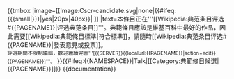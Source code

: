 {{tmbox
|image=[[Image:Cscr-candidate.svg|none|{{#ifeq:{{{small|}}}|yes|20px|40px}}| ]]
|text=本條目正在'''[[Wikipedia:典范条目评选#{{PAGENAME}}|评选典范条目]]'''。典範條目應該是維基百科中最好的作品，因此需要[[Wikipedia:典範條目標準|符合標準]]，請隨時[[Wikipedia:典范条目评选#{{PAGENAME}}|發表意見或投票]]。<br><small>評選期間不限制編輯，歡迎繼續完善<span class="plainlinksneverexpand">'''[{{SERVER}}{{localurl:{{PAGENAME}}|action=edit}} {{PAGENAME}}]'''</span>。</small>
}}<includeonly>{{#ifeq:{{NAMESPACE}}|Talk|[[Category:典範條目候選|{{PAGENAME}}]]}}</includeonly><noinclude>
{{documentation}}
</noinclude>